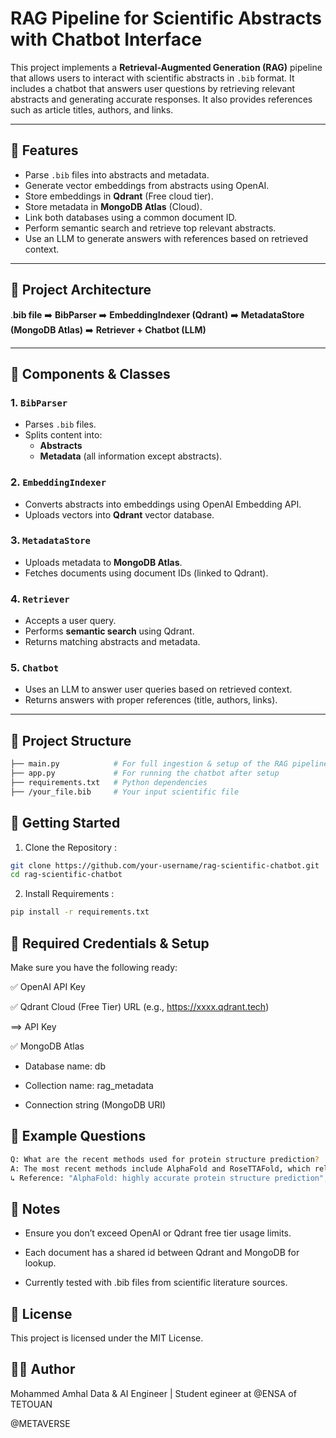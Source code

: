 # RAG Pipeline for Scientific Abstracts with Chatbot Interface

This project implements a **Retrieval-Augmented Generation (RAG)** pipeline that allows users to interact with scientific abstracts in `.bib` format. It includes a chatbot that answers user questions by retrieving relevant abstracts and generating accurate responses. It also provides references such as article titles, authors, and links.

---

## 🚀 Features

- Parse `.bib` files into abstracts and metadata.
- Generate vector embeddings from abstracts using OpenAI.
- Store embeddings in **Qdrant** (Free cloud tier).
- Store metadata in **MongoDB Atlas** (Cloud).
- Link both databases using a common document ID.
- Perform semantic search and retrieve top relevant abstracts.
- Use an LLM to generate answers with references based on retrieved context.

---

## 🧱 Project Architecture

.**bib file**     ➡️ **BibParser**    ➡️      **EmbeddingIndexer (Qdrant)**     ➡️    **MetadataStore (MongoDB Atlas)**      ➡️    **Retriever + Chatbot (LLM)**


---

## 🧩 Components & Classes

### 1. `BibParser`
- Parses `.bib` files.
- Splits content into:
  - **Abstracts**
  - **Metadata** (all information except abstracts).

### 2. `EmbeddingIndexer`
- Converts abstracts into embeddings using OpenAI Embedding API.
- Uploads vectors into **Qdrant** vector database.

### 3. `MetadataStore`
- Uploads metadata to **MongoDB Atlas**.
- Fetches documents using document IDs (linked to Qdrant).

### 4. `Retriever`
- Accepts a user query.
- Performs **semantic search** using Qdrant.
- Returns matching abstracts and metadata.

### 5. `Chatbot`
- Uses an LLM to answer user queries based on retrieved context.
- Returns answers with proper references (title, authors, links).

---

## 📁 Project Structure

```bash
├── main.py            # For full ingestion & setup of the RAG pipeline
├── app.py             # For running the chatbot after setup
├── requirements.txt   # Python dependencies
├── /your_file.bib     # Your input scientific file

```
## 🚀 Getting Started 

1. Clone the Repository :

```bash
git clone https://github.com/your-username/rag-scientific-chatbot.git
cd rag-scientific-chatbot

```

2. Install Requirements :

```bash
pip install -r requirements.txt
```

## 🔐 Required Credentials & Setup

Make sure you have the following ready:



✅ OpenAI API Key



✅ Qdrant Cloud (Free Tier) URL (e.g., https://xxxx.qdrant.tech)




 ==> API Key



✅ MongoDB Atlas



- Database name: db

- Collection name: rag_metadata

- Connection string (MongoDB URI)


## 🧪 Example Questions

```bash
Q: What are the recent methods used for protein structure prediction?
A: The most recent methods include AlphaFold and RoseTTAFold, which rely on deep learning...
↳ Reference: "AlphaFold: highly accurate protein structure prediction", Nature, [link]

```

## 📌 Notes

- Ensure you don’t exceed OpenAI or Qdrant free tier usage limits.

- Each document has a shared id between Qdrant and MongoDB for lookup.

- Currently tested with .bib files from scientific literature sources.


## 📄 License

This project is licensed under the MIT License.

## 🙋‍♂️ Author

Mohammed Amhal
Data & AI Engineer | Student egineer at @ENSA of TETOUAN


@METAVERSE 